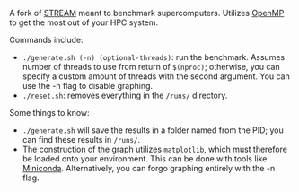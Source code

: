 A fork of [STREAM](https://github.com/jeffhammond/STREAM) meant to benchmark supercomputers. Utilizes [OpenMP](https://www.openmp.org/) to get the most out of your HPC system.

Commands include:
* `./generate.sh (-n) (optional-threads)`: run the benchmark. Assumes number of threads to use from return of `$(nproc)`; otherwise, you can specify a custom amount of threads with the second argument. You can use the -n flag to disable graphing.
* `./reset.sh`: removes everything in the `/runs/` directory.

Some things to know:
* `./generate.sh` will save the results in a folder named from the PID; you can find these results in `/runs/`.
* The construction of the graph utilizes `matplotlib`, which must therefore be loaded onto your environment. This can be done with tools like [Miniconda](https://docs.conda.io/en/latest/miniconda.html). Alternatively, you can forgo graphing entirely with the -n flag.
